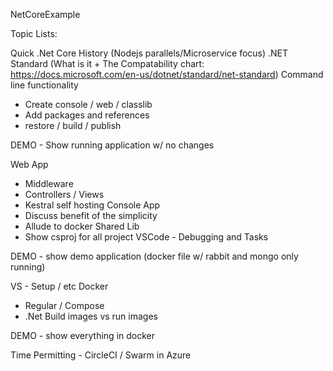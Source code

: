 NetCoreExample

Topic Lists:

Quick .Net Core History (Nodejs parallels/Microservice focus)
.NET Standard (What is it + The Compatability chart: https://docs.microsoft.com/en-us/dotnet/standard/net-standard)
Command line functionality
  - Create console / web / classlib
  - Add packages and references
  - restore / build / publish

DEMO - Show running application w/ no changes

Web App
  - Middleware
  - Controllers / Views
  - Kestral self hosting
Console App
  - Discuss benefit of the simplicity
  - Allude to docker
Shared Lib
  - Show csproj for all project
VSCode - Debugging and Tasks

DEMO - show demo application (docker file w/ rabbit and mongo only running)

VS - Setup / etc
Docker
  - Regular / Compose
  - .Net Build images vs run images

DEMO - show everything in docker

Time Permitting - CircleCI / Swarm in Azure